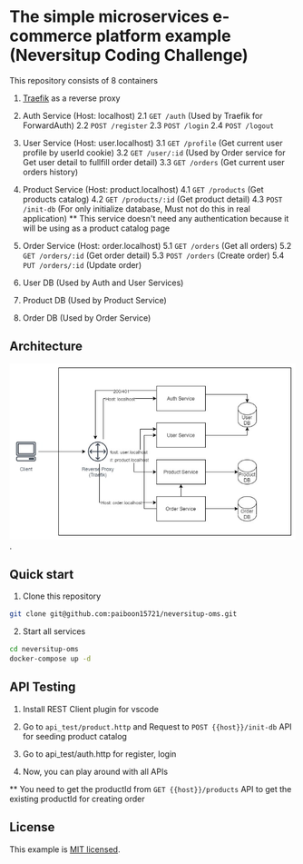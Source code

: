 # The simple microservices e-commerce platform example (Neversitup Coding Challenge)

This repository consists of 8 containers

1. [Traefik](https://doc.traefik.io/traefik/) as a reverse proxy

2. Auth Service (Host: localhost)
   2.1 `GET /auth` (Used by Traefik for ForwardAuth)
   2.2 `POST /register`
   2.3 `POST /login`
   2.4 `POST /logout`

3. User Service (Host: user.localhost)
   3.1 `GET /profile` (Get current user profile by userId cookie)
   3.2 `GET /user/:id` (Used by Order service for Get user detail to fullfill order detail)
   3.3 `GET /orders` (Get current user orders history)

4. Product Service (Host: product.localhost)
   4.1 `GET /products` (Get products catalog)
   4.2 `GET /products/:id` (Get product detail)
   4.3 `POST /init-db` (For only initialize database, Must not do this in real application)
   \*\* This service doesn't need any authentication because it will be using as a product catalog page

5. Order Service (Host: order.localhost)
   5.1 `GET /orders` (Get all orders)
   5.2 `GET /orders/:id` (Get order detail)
   5.3 `POST /orders` (Create order)
   5.4 `PUT /orders/:id` (Update order)

6. User DB (Used by Auth and User Services)

7. Product DB (Used by Product Service)

8. Order DB (Used by Order Service)

## Architecture

![Architecture](https://raw.githubusercontent.com/paiboon15721/neversitup-oms/main/architecture.jpg).

## Quick start

1. Clone this repository

```bash
git clone git@github.com:paiboon15721/neversitup-oms.git
```

2. Start all services

```bash
cd neversitup-oms
docker-compose up -d
```

## API Testing

1. Install REST Client plugin for vscode

2. Go to `api_test/product.http` and Request to `POST {{host}}/init-db` API for seeding product catalog

3. Go to api_test/auth.http for register, login

4. Now, you can play around with all APIs

\*\* You need to get the productId from `GET {{host}}/products` API to get the existing productId for creating order

## License

This example is [MIT licensed](./LICENSE).
